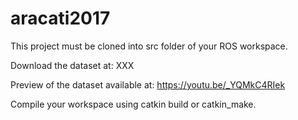 # aracati2017
This project must be cloned into src folder of your ROS workspace.

Download the dataset at: XXX

Preview of the dataset available at: https://youtu.be/_YQMkC4RIek

Compile your workspace using catkin build or catkin_make.
